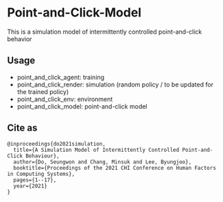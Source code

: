 # Point-and-Click-Model
This is a simulation model of intermittently controlled point-and-click behavior

## Usage

- point_and_click_agent: training
- point_and_click_render: simulation (random policy / to be updated for the trained policy)
- point_and_click_env: environment
- point_and_click_model: point-and-click model

## Cite as
```
@inproceedings{do2021simulation,
  title={A Simulation Model of Intermittently Controlled Point-and-Click Behaviour},
  author={Do, Seungwon and Chang, Minsuk and Lee, Byungjoo},
  booktitle={Proceedings of the 2021 CHI Conference on Human Factors in Computing Systems},
  pages={1--17},
  year={2021}
}
```
